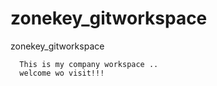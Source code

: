 # zonekey_gitworkspace
zonekey_gitworkspace
   
      This is my company workspace ..
      welcome wo visit!!!
